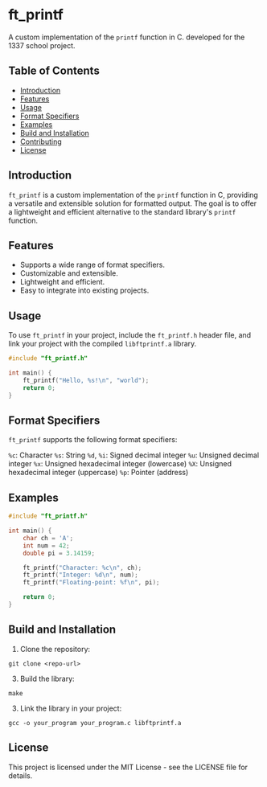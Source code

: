 # ft_printf

A custom implementation of the `printf` function in C. developed for the 1337 school project.

## Table of Contents
- [Introduction](#introduction)
- [Features](#features)
- [Usage](#usage)
- [Format Specifiers](#format-specifiers)
- [Examples](#examples)
- [Build and Installation](#build-and-installation)
- [Contributing](#contributing)
- [License](#license)

## Introduction

`ft_printf` is a custom implementation of the `printf` function in C, providing a versatile and extensible solution for formatted output. The goal is to offer a lightweight and efficient alternative to the standard library's `printf` function.

## Features

- Supports a wide range of format specifiers.
- Customizable and extensible.
- Lightweight and efficient.
- Easy to integrate into existing projects.

## Usage

To use `ft_printf` in your project, include the `ft_printf.h` header file, and link your project with the compiled `libftprintf.a` library.

```c
#include "ft_printf.h"

int main() {
    ft_printf("Hello, %s!\n", "world");
    return 0;
}
```
## Format Specifiers
`ft_printf` supports the following format specifiers:

`%c`: Character
`%s`: String
`%d`, `%i`: Signed decimal integer
`%u`: Unsigned decimal integer
`%x`: Unsigned hexadecimal integer (lowercase)
`%X`: Unsigned hexadecimal integer (uppercase)
`%p`: Pointer (address)
## Examples
  ```c
  #include "ft_printf.h"
  
  int main() {
      char ch = 'A';
      int num = 42;
      double pi = 3.14159;
  
      ft_printf("Character: %c\n", ch);
      ft_printf("Integer: %d\n", num);
      ft_printf("Floating-point: %f\n", pi);
  
      return 0;
  }
  ```
## Build and Installation
1. Clone the repository:
  ```
  git clone <repo-url>
  ```
3. Build the library:
  ```
  make
  ```
3. Link the library in your project:
  ```
  gcc -o your_program your_program.c libftprintf.a
  ```
## License
This project is licensed under the MIT License - see the LICENSE file for details.
